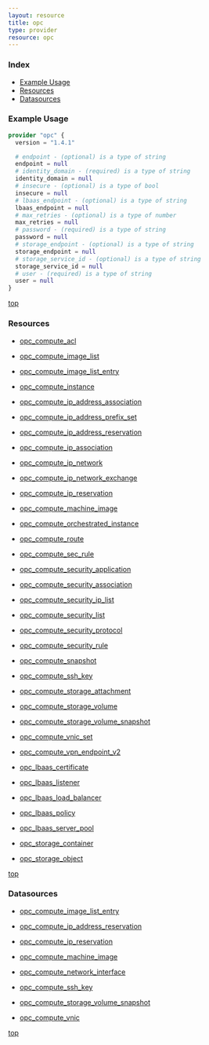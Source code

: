 ```yaml
---
layout: resource
title: opc
type: provider
resource: opc
---
```


### Index

- [Example Usage](#example-usage)
- [Resources](#resources)
- [Datasources](#datasources)

### Example Usage

```terraform
provider "opc" {
  version = "1.4.1"

  # endpoint - (optional) is a type of string
  endpoint = null
  # identity_domain - (required) is a type of string
  identity_domain = null
  # insecure - (optional) is a type of bool
  insecure = null
  # lbaas_endpoint - (optional) is a type of string
  lbaas_endpoint = null
  # max_retries - (optional) is a type of number
  max_retries = null
  # password - (required) is a type of string
  password = null
  # storage_endpoint - (optional) is a type of string
  storage_endpoint = null
  # storage_service_id - (optional) is a type of string
  storage_service_id = null
  # user - (required) is a type of string
  user = null
}
```

[top](#index)

### Resources


- [opc_compute_acl](./r/opc_compute_acl.md)

- [opc_compute_image_list](./r/opc_compute_image_list.md)

- [opc_compute_image_list_entry](./r/opc_compute_image_list_entry.md)

- [opc_compute_instance](./r/opc_compute_instance.md)

- [opc_compute_ip_address_association](./r/opc_compute_ip_address_association.md)

- [opc_compute_ip_address_prefix_set](./r/opc_compute_ip_address_prefix_set.md)

- [opc_compute_ip_address_reservation](./r/opc_compute_ip_address_reservation.md)

- [opc_compute_ip_association](./r/opc_compute_ip_association.md)

- [opc_compute_ip_network](./r/opc_compute_ip_network.md)

- [opc_compute_ip_network_exchange](./r/opc_compute_ip_network_exchange.md)

- [opc_compute_ip_reservation](./r/opc_compute_ip_reservation.md)

- [opc_compute_machine_image](./r/opc_compute_machine_image.md)

- [opc_compute_orchestrated_instance](./r/opc_compute_orchestrated_instance.md)

- [opc_compute_route](./r/opc_compute_route.md)

- [opc_compute_sec_rule](./r/opc_compute_sec_rule.md)

- [opc_compute_security_application](./r/opc_compute_security_application.md)

- [opc_compute_security_association](./r/opc_compute_security_association.md)

- [opc_compute_security_ip_list](./r/opc_compute_security_ip_list.md)

- [opc_compute_security_list](./r/opc_compute_security_list.md)

- [opc_compute_security_protocol](./r/opc_compute_security_protocol.md)

- [opc_compute_security_rule](./r/opc_compute_security_rule.md)

- [opc_compute_snapshot](./r/opc_compute_snapshot.md)

- [opc_compute_ssh_key](./r/opc_compute_ssh_key.md)

- [opc_compute_storage_attachment](./r/opc_compute_storage_attachment.md)

- [opc_compute_storage_volume](./r/opc_compute_storage_volume.md)

- [opc_compute_storage_volume_snapshot](./r/opc_compute_storage_volume_snapshot.md)

- [opc_compute_vnic_set](./r/opc_compute_vnic_set.md)

- [opc_compute_vpn_endpoint_v2](./r/opc_compute_vpn_endpoint_v2.md)

- [opc_lbaas_certificate](./r/opc_lbaas_certificate.md)

- [opc_lbaas_listener](./r/opc_lbaas_listener.md)

- [opc_lbaas_load_balancer](./r/opc_lbaas_load_balancer.md)

- [opc_lbaas_policy](./r/opc_lbaas_policy.md)

- [opc_lbaas_server_pool](./r/opc_lbaas_server_pool.md)

- [opc_storage_container](./r/opc_storage_container.md)

- [opc_storage_object](./r/opc_storage_object.md)


[top](#index)

### Datasources


- [opc_compute_image_list_entry](./d/opc_compute_image_list_entry.md)

- [opc_compute_ip_address_reservation](./d/opc_compute_ip_address_reservation.md)

- [opc_compute_ip_reservation](./d/opc_compute_ip_reservation.md)

- [opc_compute_machine_image](./d/opc_compute_machine_image.md)

- [opc_compute_network_interface](./d/opc_compute_network_interface.md)

- [opc_compute_ssh_key](./d/opc_compute_ssh_key.md)

- [opc_compute_storage_volume_snapshot](./d/opc_compute_storage_volume_snapshot.md)

- [opc_compute_vnic](./d/opc_compute_vnic.md)


[top](#index)